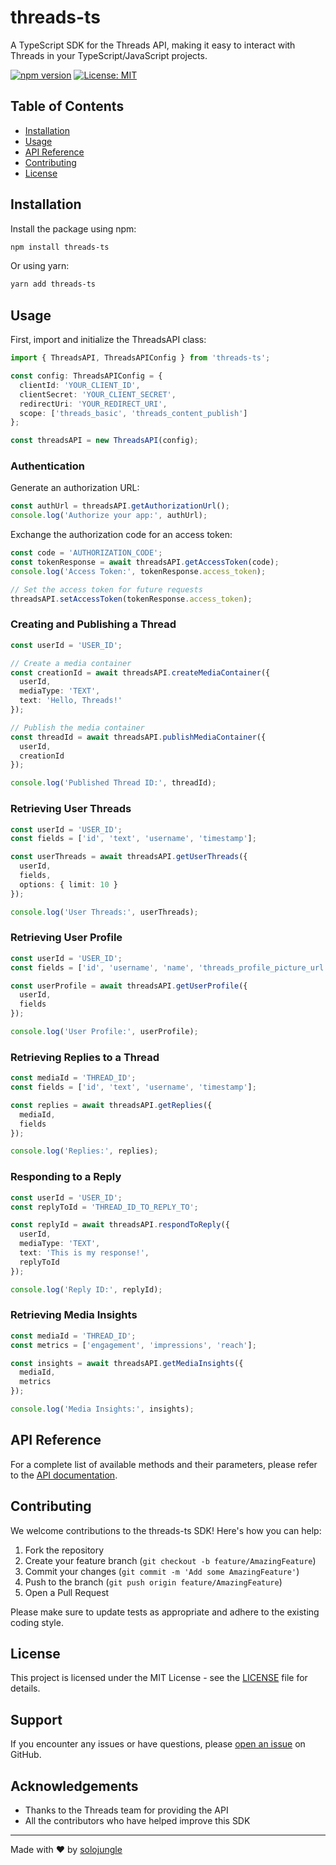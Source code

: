 # threads-ts

A TypeScript SDK for the Threads API, making it easy to interact with Threads in your TypeScript/JavaScript projects.

[![npm version](https://badge.fury.io/js/threads-ts.svg)](https://badge.fury.io/js/threads-ts)
[![License: MIT](https://img.shields.io/badge/License-MIT-yellow.svg)](https://opensource.org/licenses/MIT)

## Table of Contents

- [Installation](#installation)
- [Usage](#usage)
- [API Reference](#api-reference)
- [Contributing](#contributing)
- [License](#license)

## Installation

Install the package using npm:

```bash
npm install threads-ts
```

Or using yarn:

```bash
yarn add threads-ts
```

## Usage

First, import and initialize the ThreadsAPI class:

```typescript
import { ThreadsAPI, ThreadsAPIConfig } from 'threads-ts';

const config: ThreadsAPIConfig = {
  clientId: 'YOUR_CLIENT_ID',
  clientSecret: 'YOUR_CLIENT_SECRET',
  redirectUri: 'YOUR_REDIRECT_URI',
  scope: ['threads_basic', 'threads_content_publish']
};

const threadsAPI = new ThreadsAPI(config);
```

### Authentication

Generate an authorization URL:

```typescript
const authUrl = threadsAPI.getAuthorizationUrl();
console.log('Authorize your app:', authUrl);
```

Exchange the authorization code for an access token:

```typescript
const code = 'AUTHORIZATION_CODE';
const tokenResponse = await threadsAPI.getAccessToken(code);
console.log('Access Token:', tokenResponse.access_token);

// Set the access token for future requests
threadsAPI.setAccessToken(tokenResponse.access_token);
```

### Creating and Publishing a Thread

```typescript
const userId = 'USER_ID';

// Create a media container
const creationId = await threadsAPI.createMediaContainer({
  userId,
  mediaType: 'TEXT',
  text: 'Hello, Threads!'
});

// Publish the media container
const threadId = await threadsAPI.publishMediaContainer({
  userId,
  creationId
});

console.log('Published Thread ID:', threadId);
```

### Retrieving User Threads

```typescript
const userId = 'USER_ID';
const fields = ['id', 'text', 'username', 'timestamp'];

const userThreads = await threadsAPI.getUserThreads({
  userId,
  fields,
  options: { limit: 10 }
});

console.log('User Threads:', userThreads);
```

### Retrieving User Profile

```typescript
const userId = 'USER_ID';
const fields = ['id', 'username', 'name', 'threads_profile_picture_url'];

const userProfile = await threadsAPI.getUserProfile({
  userId,
  fields
});

console.log('User Profile:', userProfile);
```

### Retrieving Replies to a Thread

```typescript
const mediaId = 'THREAD_ID';
const fields = ['id', 'text', 'username', 'timestamp'];

const replies = await threadsAPI.getReplies({
  mediaId,
  fields
});

console.log('Replies:', replies);
```

### Responding to a Reply

```typescript
const userId = 'USER_ID';
const replyToId = 'THREAD_ID_TO_REPLY_TO';

const replyId = await threadsAPI.respondToReply({
  userId,
  mediaType: 'TEXT',
  text: 'This is my response!',
  replyToId
});

console.log('Reply ID:', replyId);
```

### Retrieving Media Insights

```typescript
const mediaId = 'THREAD_ID';
const metrics = ['engagement', 'impressions', 'reach'];

const insights = await threadsAPI.getMediaInsights({
  mediaId,
  metrics
});

console.log('Media Insights:', insights);
```

## API Reference

For a complete list of available methods and their parameters, please refer to the [API documentation](https://github.com/solojungle/threads-ts/blob/main/API.md).

## Contributing

We welcome contributions to the threads-ts SDK! Here's how you can help:

1. Fork the repository
2. Create your feature branch (`git checkout -b feature/AmazingFeature`)
3. Commit your changes (`git commit -m 'Add some AmazingFeature'`)
4. Push to the branch (`git push origin feature/AmazingFeature`)
5. Open a Pull Request

Please make sure to update tests as appropriate and adhere to the existing coding style.

## License

This project is licensed under the MIT License - see the [LICENSE](LICENSE) file for details.

## Support

If you encounter any issues or have questions, please [open an issue](https://github.com/solojungle/threads-ts/issues) on GitHub.

## Acknowledgements

- Thanks to the Threads team for providing the API
- All the contributors who have helped improve this SDK

---

Made with ❤️ by [solojungle](https://github.com/solojungle)
